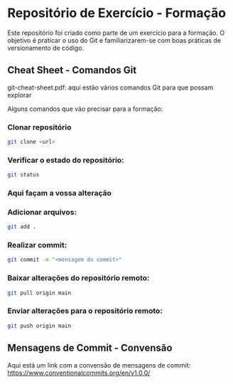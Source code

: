 # Repositório de Exercício - Formação

Este repositório foi criado como parte de um exercício para a formação. O objetivo é praticar o uso do Git e familiarizarem-se com boas práticas de versionamento de código.

## Cheat Sheet - Comandos Git

git-cheat-sheet.pdf: aqui estão vários comandos Git para que possam explorar

Alguns comandos que vão precisar para a formação:

### Clonar repositório
```bash
git clone <url>
```

### Verificar o estado do repositório: 
```bash
git status
```

### Aqui façam a vossa alteração

### Adicionar arquivos: 
```bash
git add .
```

### Realizar commit: 
```bash
git commit -m "<mensagem do commit>"
```

### Baixar alterações do repositório remoto: 
```bash
git pull origin main
```

### Enviar alterações para o repositório remoto: 
```bash
git push origin main
```

## Mensagens de Commit - Convensão

Aqui está um link com a convensão de mensagens de commit: https://www.conventionalcommits.org/en/v1.0.0/

